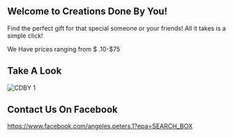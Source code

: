 ## Welcome to Creations Done By You!

Find the perfect gift for that special someone or your friends! All it takes is a simple click!

We Have prices ranging from $ .10-$75

## Take A Look
![CDBY 1](https://user-images.githubusercontent.com/60578722/73612978-e1a4d400-45be-11ea-8ba6-ab4f5dfbad8b.jpg)
## Contact Us On Facebook
https://www.facebook.com/angeles.peters.1?epa=SEARCH_BOX




